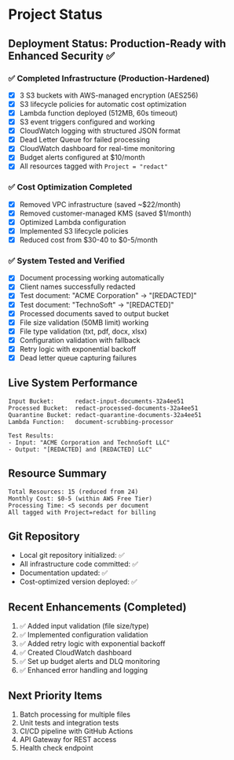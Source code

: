 # Project Status

## Deployment Status: Production-Ready with Enhanced Security ✅

### ✅ Completed Infrastructure (Production-Hardened)
- [x] 3 S3 buckets with AWS-managed encryption (AES256)
- [x] S3 lifecycle policies for automatic cost optimization
- [x] Lambda function deployed (512MB, 60s timeout)
- [x] S3 event triggers configured and working
- [x] CloudWatch logging with structured JSON format
- [x] Dead Letter Queue for failed processing
- [x] CloudWatch dashboard for real-time monitoring
- [x] Budget alerts configured at $10/month
- [x] All resources tagged with `Project = "redact"`

### ✅ Cost Optimization Completed
- [x] Removed VPC infrastructure (saved ~$22/month)
- [x] Removed customer-managed KMS (saved $1/month)
- [x] Optimized Lambda configuration
- [x] Implemented S3 lifecycle policies
- [x] Reduced cost from $30-40 to $0-5/month

### ✅ System Tested and Verified
- [x] Document processing working automatically
- [x] Client names successfully redacted
- [x] Test document: "ACME Corporation" → "[REDACTED]"
- [x] Test document: "TechnoSoft" → "[REDACTED]"
- [x] Processed documents saved to output bucket
- [x] File size validation (50MB limit) working
- [x] File type validation (txt, pdf, docx, xlsx)
- [x] Configuration validation with fallback
- [x] Retry logic with exponential backoff
- [x] Dead letter queue capturing failures

## Live System Performance
```
Input Bucket:      redact-input-documents-32a4ee51
Processed Bucket:  redact-processed-documents-32a4ee51
Quarantine Bucket: redact-quarantine-documents-32a4ee51
Lambda Function:   document-scrubbing-processor

Test Results:
- Input: "ACME Corporation and TechnoSoft LLC"
- Output: "[REDACTED] and [REDACTED] LLC"
```

## Resource Summary
```
Total Resources: 15 (reduced from 24)
Monthly Cost: $0-5 (within AWS Free Tier)
Processing Time: <5 seconds per document
All tagged with Project=redact for billing
```

## Git Repository
- Local git repository initialized: ✅
- All infrastructure code committed: ✅
- Documentation updated: ✅
- Cost-optimized version deployed: ✅

## Recent Enhancements (Completed)
1. ✅ Added input validation (file size/type)
2. ✅ Implemented configuration validation
3. ✅ Added retry logic with exponential backoff
4. ✅ Created CloudWatch dashboard
5. ✅ Set up budget alerts and DLQ monitoring
6. ✅ Enhanced error handling and logging

## Next Priority Items
1. Batch processing for multiple files
2. Unit tests and integration tests
3. CI/CD pipeline with GitHub Actions
4. API Gateway for REST access
5. Health check endpoint